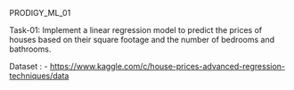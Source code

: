 PRODIGY_ML_01


Task-01: Implement a linear regression model to predict the prices of houses based on their square footage and the number of bedrooms and bathrooms. 


Dataset : - https://www.kaggle.com/c/house-prices-advanced-regression-techniques/data
